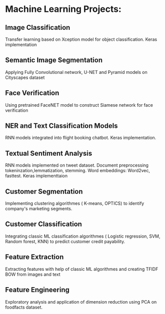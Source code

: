 # Machine Learning Projects:

## Image Classification
Transfer learning based on Xception model for object classification. Keras implementation

## Semantic Image Segmentation 
Applying Fully Convolutional network, U-NET and Pyramid models on Cityscapes dataset

## Face Verification
Using pretrained FaceNET model to construct Siamese network for face verification

## NER and Text Classification Models
RNN models integrated into flight booking chatbot. Keras implementation.

## Textual Sentiment Analysis 
RNN models implemented on tweet dataset. Document preprocessing tokeninzation,lemmatization, stemming. Word embeddings: Word2vec, fasttest. Keras implementtaion

## Customer Segmentation 
Implementing clustering algorithmes ( K-means, OPTICS) to identify company's marketing segments. 

## Customer Classification
Integrating classic ML classification algorithmes ( Logistic regression, SVM, Random forest, KNN) to predict customer credit payability.

## Feature Extraction
Extracting features with help of classic ML algorithmes and creating TFIDF BOW from images and text

## Feature Engineering
Exploratory analysis and application of dimension reduction using PCA on foodfacts dataset. 




